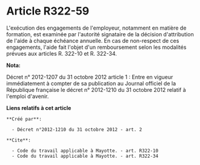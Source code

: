 # Article R322-59

L'exécution des engagements de l'employeur, notamment en matière de formation, est examinée par l'autorité signataire de la
décision d'attribution de l'aide à chaque échéance annuelle. En cas de non-respect de ces engagements, l'aide fait l'objet
d'un remboursement selon les modalités prévues aux articles R. 322-10 et R. 322-34.

**Nota:**

Décret n° 2012-1207 du 31 octobre 2012 article 1 : Entre en vigueur   immédiatement à compter de sa publication au Journal
officiel de la   République française le décret n° 2012-1210 du 31 octobre 2012 relatif à   l'emploi d'avenir.

**Liens relatifs à cet article**

	**Créé par**:

	  - Décret n°2012-1210 du 31 octobre 2012 - art. 2

	**Cite**:

	  - Code du travail applicable à Mayotte. - art. R322-10
	  - Code du travail applicable à Mayotte. - art. R322-34
